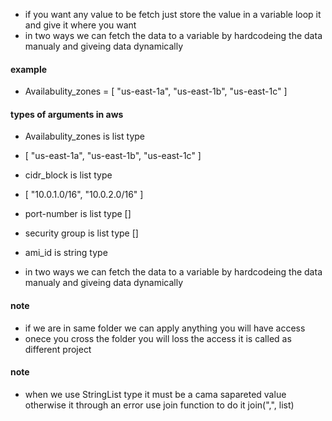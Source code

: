 * if you want any value to be fetch just store the value in a variable loop it and give it where you want
* in two ways we can fetch the data to a variable by hardcodeing the data manualy and giveing data dynamically

#### example
* Availabulity_zones = [ "us-east-1a", "us-east-1b", "us-east-1c" ]

#### types of arguments in aws
* Availabulity_zones is list type
* [ "us-east-1a", "us-east-1b", "us-east-1c" ]

* cidr_block is list type 
* [ "10.0.1.0/16", "10.0.2.0/16" ]

* port-number is list type []
* security group is list type []
* ami_id is string type

* in two ways we can fetch the data to a variable by hardcodeing the data manualy and giveing data dynamically

#### note
* if we are in same folder we can apply anything you will have access
* onece you cross the folder you will loss the access it is called as different project 

#### note
* when we use StringList type it must be a cama sapareted value otherwise it through an error use  join function to do it join(",", list)
